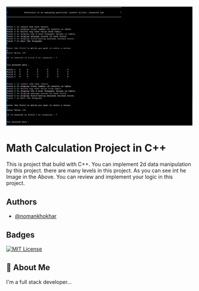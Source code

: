 ![Project Screenshot](./Imagefor.PNG)

# Math Calculation Project in C++

This is project that build with C++. You can implement 2d data manipulation by this project. there are many levels in this project. As you can see int he Image in the Above. You can review and implement your logic in this project.

## Authors

- [@nomankhokhar](https://www.github.com/nomankhokhar)

## Badges

[![MIT License](https://img.shields.io/badge/License-MIT-green.svg)](https://choosealicense.com/licenses/mit/)

## 🚀 About Me

I'm a full stack developer...
